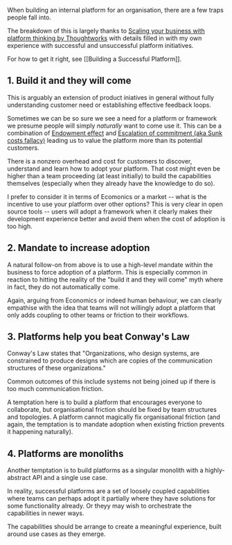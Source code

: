 When building an internal platform for an organisation, there are a few traps people fall into.

The breakdown of this is largely thanks to [Scaling your business with platform thinking by Thoughtworks](https://www.thoughtworks.com/en-gb/what-we-do/enterprise-modernization-platforms-cloud/empc-hub/scaling-your-business-with-platform-thinking) with details filled in with my own experience with successful and unsuccessful platform initiatives.

For how to get it right, see [[Building a Successful Platform]].

## 1. Build it and they will come

This is arguably an extension of product iniatives in general without fully understanding customer need or establishing effective feedback loops.

Sometimes we can be so sure we see a need for a platform or framework we presume people will simply _naturally_ want to come use it. This can be a combination of [Endowment effect](https://en.wikipedia.org/wiki/Endowment_effect) and [Escalation of commitment (aka Sunk costs fallacy)](https://en.wikipedia.org/wiki/Escalation_of_commitment) leading us to value the platform more than its potential customers.

There is a nonzero overhead and cost for customers to discover, understand and learn how to adopt your platform. That cost might even be higher than a team proceeding (at least initially) to build the capabilities themselves (especially when they already have the knowledge to do so).

I prefer to consider it in terms of Ecomonics or a market -- what is the incentive to use your platform over other options? This is very clear in open source tools -- users will adopt a framework when it clearly makes their development experience better and avoid them when the cost of adoption is too high.

## 2. Mandate to increase adoption

A natural follow-on from above is to use a high-level mandate within the business to force adoption of a platform. This is especially common in reaction to hitting the reality of the "build it and they will come" myth where in fact, they do not automatically come.

Again, arguing from Economics or indeed human behaviour, we can clearly empathise with the idea that teams will not willingly adopt a platform that only adds coupling to other teams or friction to their workflows.

## 3. Platforms help you beat Conway's Law

Conway's Law states that "Organizations, who design systems, are constrained to produce designs which are copies of the communication structures of these organizations."

Common outcomes of this include systems not being joined up if there is too much communication friction.

A temptation here is to build a platform that encourages everyone to collaborate, but organisational friction should be fixed by team structures and topologies. A platform cannot magically fix organisational friction (and again, the temptation is to mandate adoption when existing friction prevents it happening naturally).

## 4. Platforms are monoliths

Another temptation is to build platforms as a singular monolith with a highly-abstract API and a single use case.

In reality, successful platforms are a set of loosely coupled capabilities where teams can perhaps adopt it partially where they have solutions for some functionality already. Or theyy may wish to orchestrate the capabilities in newer ways.

The capabilities should be arrange to create a meaningful experience, built around use cases as they emerge.

